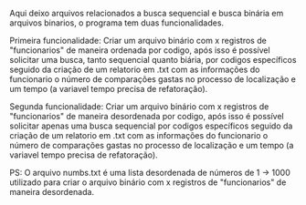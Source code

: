 Aqui deixo arquivos relacionados a busca sequencial e busca binária em arquivos binarios, o programa tem duas funcionalidades.

Primeira funcionalidade: Criar um arquivo binário com x registros de "funcionarios" de maneira ordenada por codigo, após isso é possível solicitar uma busca, tanto sequencial quanto biária, por codigos específicos seguido da criação de um relatorio em .txt com as informações do funcionario o número de comparações gastas no processo de localização e um tempo (a variavel tempo precisa de refatoração).

Segunda funcionalidade: Criar um arquivo binário com x registros de "funcionarios" de maneira desordenada por codigo, após isso é possível solicitar apenas uma busca sequencial  por codigos específicos seguido da criação de um relatorio em .txt com as informações do funcionario o número de comparações gastas no processo de localização e um tempo (a variavel tempo precisa de refatoração).

PS: O arquivo numbs.txt é uma lista desordenada de números de 1 -> 1000 utilizado para criar o arquivo binário com x registros de "funcionarios" de maneira desordenada.
